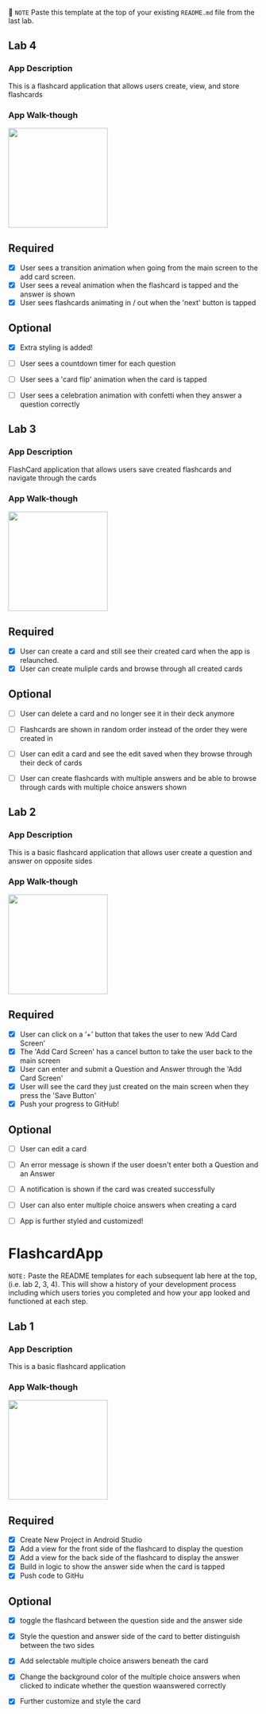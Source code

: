📝 `NOTE` Paste this template at the top of your existing `README.md` file from the last lab.

## Lab 4

### App Description
This is a flashcard application that allows users create, view, and store flashcards

### App Walk-though

<img src="https://github.com/adegbola08/FlashcardApp/blob/master/Lab4%20CodePath.gif" width=200><br>


## Required
- [X] User sees a transition animation when going from the main screen to the add card screen.
- [X] User sees a reveal animation when the flashcard is tapped and the answer is shown
- [X] User sees flashcards animating in / out when the 'next' button is tapped

## Optional
- [X] Extra styling is added!
- [ ] User sees a countdown timer for each question
- [ ] User sees a 'card flip' animation when the card is tapped
- [ ] User sees a celebration animation with confetti when they answer a question correctly








## Lab 3

### App Description
FlashCard application that allows users save created flashcards and navigate through the cards

### App Walk-though

<img src="https://github.com/adegbola08/FlashcardApp/blob/master/Lab3%20CodePath.gif" width=200><br>


## Required
- [X] User can create a card and still see their created card when the app is relaunched.
- [X] User can create muliple cards and browse through all created cards

## Optional
- [ ] User can delete a card and no longer see it in their deck anymore
- [ ] Flashcards are shown in random order instead of the order they were created in
- [ ] User can edit a card and see the edit saved when they browse through their deck of cards
- [ ] User can create flashcards with multiple answers and be able to browse through cards with multiple choice answers shown






## Lab 2

### App Description
This is a basic flashcard application that allows user create a question and answer on opposite sides

### App Walk-though

<img src="https://github.com/adegbola08/FlashcardApp/blob/master/Lab2%20CodePath.gif" width=200><br>

## Required
- [x] User can click on a ‘+’ button that takes the user to new ‘Add Card Screen’
- [x] The 'Add Card Screen' has a cancel button to take the user back to the main screen
- [x] User can enter and submit a Question and Answer through the 'Add Card Screen'
- [x] User will see the card they just created on the main screen when they press the 'Save Button'
- [x] Push your progress to GitHub!

## Optional
- [ ] User can edit a card
- [ ] An error message is shown if the user doesn't enter both a Question and an Answer
- [ ] A notification is shown if the card was created successfully
- [ ] User can also enter multiple choice answers when creating a card
- [ ] App is further styled and customized!







# FlashcardApp

`NOTE:` Paste the README templates for each subsequent lab here at the top, (i.e. lab 2, 3, 4). This will show a history of your development process including which users tories you completed and how your app looked and functioned at each step.

## Lab 1

### App Description
This is a basic flashcard application

### App Walk-though

<img src="https://github.com/adegbola08/FlashcardApp/blob/master/Lab1%20CodePath.gif" width=200><br>


## Required
- [X] Create New Project in Android Studio
- [X] Add a view for the front side of the flashcard to display the question
- [X] Add a view for the back side of the flashcard to display the answer
- [X] Build in logic to show the answer side when the card is tapped
- [X] Push code to GitHu
## Optional
- [X] toggle the flashcard between the question side and the answer side
- [X] Style the question and answer side of the card to better distinguish between the two sides
- [X] Add selectable multiple choice answers beneath the card
- [X] Change the background color of the multiple choice answers when clicked to indicate whether the question waanswered correctly
- [X] Further customize and style the card

